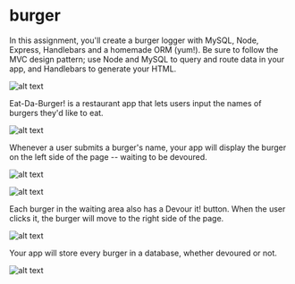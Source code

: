 # burger
In this assignment, you'll create a burger logger with MySQL, Node, Express, Handlebars and a homemade ORM (yum!). Be sure to follow the MVC design pattern; use Node and MySQL to query and route data in your app, and Handlebars to generate your HTML.

![alt text](https://raw.githubusercontent.com/kellyhaskins00/burger/master/public/assets/images/localhost.JPG)

Eat-Da-Burger! is a restaurant app that lets users input the names of burgers they'd like to eat.

![alt text](https://raw.githubusercontent.com/kellyhaskins00/burger/master/public/assets/images/main_view.JPG)

Whenever a user submits a burger's name, your app will display the burger on the left side of the page -- waiting to be devoured.

![alt text](https://raw.githubusercontent.com/kellyhaskins00/burger/master/public/assets/images/add_burger)

![alt text](https://raw.githubusercontent.com/kellyhaskins00/burger/master/public/assets/images/added.JPG)

Each burger in the waiting area also has a Devour it! button. When the user clicks it, the burger will move to the right side of the page.

![alt text](https://raw.githubusercontent.com/kellyhaskins00/burger/master/public/assets/images/added_column.JPG)

Your app will store every burger in a database, whether devoured or not.

![alt text](https://raw.githubusercontent.com/kellyhaskins00/burger/master/public/assets/images/database.JPG)
